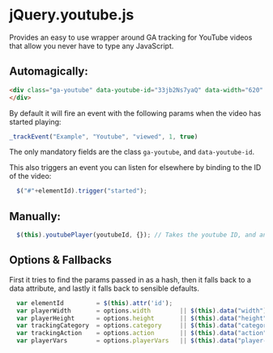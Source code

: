 jQuery.youtube.js
=================

Provides an easy to use wrapper around GA tracking for YouTube videos that allow you never have to type any JavaScript.

## Automagically:

``` html
<div class="ga-youtube" data-youtube-id="33jb2Ns7yaQ" data-width="620" data-height="349" data-category="Example" data-action="Youtube">
</div>
```

By default it will fire an event with the following params when the video has started playing:

``` javascript
_trackEvent("Example", "Youtube", "viewed", 1, true)
```

The only mandatory fields are the class `ga-youtube`, and `data-youtube-id`.

This also triggers an event you can listen for elsewhere by binding to the ID of the video:

``` javascript
  $("#"+elementId).trigger("started");
```
## Manually:

``` javascript
  $(this).youtubePlayer(youtubeId, {}); // Takes the youtube ID, and an options hash.
```

## Options & Fallbacks

First it tries to find the params passed in as a hash, then it falls back to a data attribute, and lastly it falls back to sensible defaults.
``` javascript
  var elementId         = $(this).attr('id');
  var playerWidth       = options.width        || $(this).data("width")         || '620';
  var playerHeight      = options.height       || $(this).data("height")        || '349';
  var trackingCategory  = options.category     || $(this).data("category")      || 'youtube';
  var trackingAction    = options.action       || $(this).data("action")        || 'youtube';
  var playerVars        = options.playerVars   || $(this).data("player-vars")   || {rel: 0};
```
